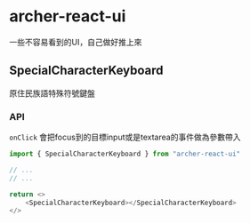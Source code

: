 # archer-react-ui
一些不容易看到的UI，自己做好推上來

## SpecialCharacterKeyboard
原住民族語特殊符號鍵盤

### API
`onClick` 會把focus到的目標input或是textarea的事件做為參數帶入

```javascript
import { SpecialCharacterKeyboard } from "archer-react-ui"

// ...
// ...

return <>
    <SpecialCharacterKeyboard></SpecialCharacterKeyboard>
</>
```